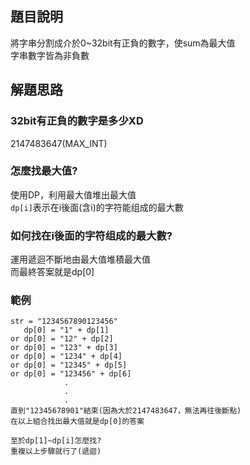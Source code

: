 ## 題目說明  
將字串分割成介於0~32bit有正負的數字，使sum為最大值  
字串數字皆為非負數  

## 解題思路
### 32bit有正負的數字是多少XD
2147483647(MAX_INT)
### 怎麼找最大值?
使用DP，利用最大值堆出最大值    
`dp[i]`表示在i後面(含i)的字符能组成的最大數  
### 如何找在i後面的字符组成的最大數?
運用遞迴不斷地由最大值堆積最大值  
而最終答案就是dp[0]    
### 範例
```
str = "1234567890123456"
   dp[0] = "1" + dp[1]
or dp[0] = "12" + dp[2]
or dp[0] = "123" + dp[3]
or dp[0] = "1234" + dp[4]
or dp[0] = "12345" + dp[5]
or dp[0] = "123456" + dp[6]
            .
            .
            .
直到"12345678901"結束(因為大於2147483647，無法再往後斷點)
在以上組合找出最大值就是dp[0]的答案

至於dp[1]~dp[i]怎麼找?  
重複以上步驟就行了(遞迴)
```
         
            
